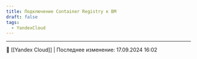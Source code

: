 ```yaml
---
title: Подключение Container Registry к ВМ
draft: false
tags:
  - YandexCloud
---
```


----
📂 [[Yandex Cloud]] | Последнее изменение: 17.09.2024 16:02